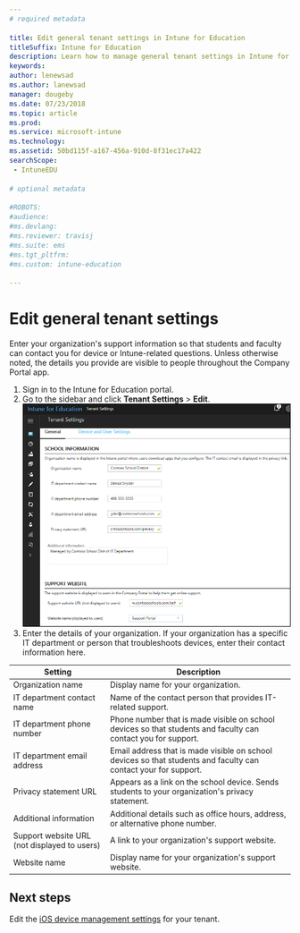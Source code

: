 ```yaml
---
# required metadata

title: Edit general tenant settings in Intune for Education
titleSuffix: Intune for Education
description: Learn how to manage general tenant settings in Intune for Education.
keywords:
author: lenewsad
ms.author: lanewsad
manager: dougeby
ms.date: 07/23/2018
ms.topic: article
ms.prod:
ms.service: microsoft-intune
ms.technology:
ms.assetid: 50bd115f-a167-456a-910d-8f31ec17a422
searchScope:
 - IntuneEDU

# optional metadata

#ROBOTS:
#audience:
#ms.devlang:
#ms.reviewer: travisj
#ms.suite: ems
#ms.tgt_pltfrm:
#ms.custom: intune-education

---
```


# Edit general tenant settings
Enter your organization's support information so that students and faculty can contact you for device or Intune-related questions. Unless otherwise noted, the details you provide are visible to people throughout the Company Portal app.

1. Sign in to the Intune for Education portal. 
2. Go to the sidebar and click **Tenant Settings** > **Edit**.![Screenshot of the "Tenant Settings" option in Intune for Education console showing school, support website, and other information. ](./media/tenant-001-settings-screen.png)
3. Enter the details of your organization. If your organization has a specific IT department or person that troubleshoots devices, enter their contact information here.

|Setting |Description  |
|---------|---------|
|Organization name     |  Display name for your organization.|
|IT department contact name    | Name of the contact person that provides IT-related support.        |         
|IT department phone number   | Phone number that is made visible on school devices so that students and faculty can contact you for support.        |        
|IT department email address     | Email address that is made visible on school devices so that students and faculty can contact your for support.        |        
|Privacy statement URL    |  Appears as a link on the school device. Sends students to your organization's privacy statement.       |        
|Additional information     | Additional details such as office hours, address, or alternative phone number.        |   
|Support website URL (not displayed to users)| A link to your organization's support website.        |       
|Website name | Display name for your organization's support website.        |  

## Next steps
Edit the [iOS device management settings](setup-ios-device-management.md) for your tenant.

